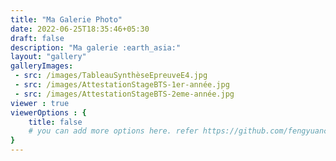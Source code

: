 ```yaml
---
title: "Ma Galerie Photo"
date: 2022-06-25T18:35:46+05:30
draft: false
description: "Ma galerie :earth_asia:"
layout: "gallery"
galleryImages:
 - src: /images/TableauSynthèseEpreuveE4.jpg
 - src: /images/AttestationStageBTS-1er-année.jpg
 - src: /images/AttestationStageBTS-2eme-année.jpg
viewer : true
viewerOptions : {
    title: false
    # you can add more options here. refer https://github.com/fengyuanchen/viewerjs?tab=readme-ov-file#options
}
---
```


